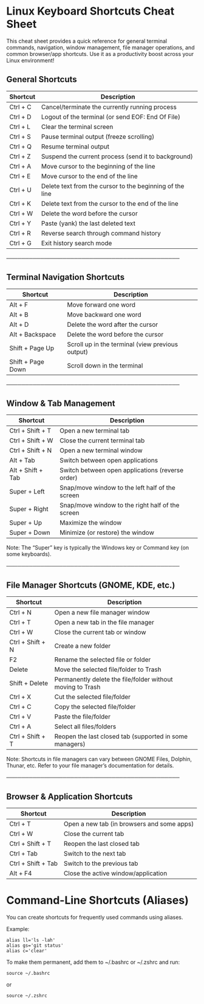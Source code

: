 # Linux Keyboard Shortcuts Cheat Sheet  

This cheat sheet provides a quick reference for general terminal commands, navigation, window management, file manager operations, and common browser/app shortcuts. Use it as a productivity boost across your Linux environment!

## General Shortcuts  
| Shortcut         | Description                                                     |
|------------------|-----------------------------------------------------------------|
| Ctrl + C         | Cancel/terminate the currently running process                  |
| Ctrl + D         | Logout of the terminal (or send EOF: End Of File)                |
| Ctrl + L         | Clear the terminal screen                                       |
| Ctrl + S         | Pause terminal output (freeze scrolling)                        |
| Ctrl + Q         | Resume terminal output                                          |
| Ctrl + Z         | Suspend the current process (send it to background)             |
| Ctrl + A         | Move cursor to the beginning of the line                        |
| Ctrl + E         | Move cursor to the end of the line                              |
| Ctrl + U         | Delete text from the cursor to the beginning of the line        |
| Ctrl + K         | Delete text from the cursor to the end of the line              |
| Ctrl + W         | Delete the word before the cursor                               |
| Ctrl + Y         | Paste (yank) the last deleted text                              |
| Ctrl + R         | Reverse search through command history                          |
| Ctrl + G         | Exit history search mode                                        |

──────────────────────────────────────────────  
## Terminal Navigation Shortcuts  
| Shortcut            | Description                                          |
|---------------------|------------------------------------------------------|
| Alt + F             | Move forward one word                                |
| Alt + B             | Move backward one word                               |
| Alt + D             | Delete the word after the cursor                     |
| Alt + Backspace     | Delete the word before the cursor                    |
| Shift + Page Up     | Scroll up in the terminal (view previous output)     |
| Shift + Page Down   | Scroll down in the terminal                        |

──────────────────────────────────────────────  
## Window & Tab Management  
| Shortcut                   | Description                                                      |
|----------------------------|------------------------------------------------------------------|
| Ctrl + Shift + T           | Open a new terminal tab                                          |
| Ctrl + Shift + W           | Close the current terminal tab                                   |
| Ctrl + Shift + N           | Open a new terminal window                                       |
| Alt + Tab                  | Switch between open applications                                 |
| Alt + Shift + Tab          | Switch between open applications (reverse order)                 |
| Super + Left               | Snap/move window to the left half of the screen                  |
| Super + Right              | Snap/move window to the right half of the screen                 |
| Super + Up                 | Maximize the window                                              |
| Super + Down               | Minimize (or restore) the window                                 |

Note: The “Super” key is typically the Windows key or Command key (on some keyboards).

──────────────────────────────────────────────  
## File Manager Shortcuts (GNOME, KDE, etc.)  
| Shortcut             | Description                                                 |
|----------------------|-------------------------------------------------------------|
| Ctrl + N             | Open a new file manager window                              |
| Ctrl + T             | Open a new tab in the file manager                          |
| Ctrl + W             | Close the current tab or window                             |
| Ctrl + Shift + N     | Create a new folder                                         |
| F2                   | Rename the selected file or folder                          |
| Delete               | Move the selected file/folder to Trash                      |
| Shift + Delete       | Permanently delete the file/folder without moving to Trash  |
| Ctrl + X             | Cut the selected file/folder                                |
| Ctrl + C             | Copy the selected file/folder                               |
| Ctrl + V             | Paste the file/folder                                       |
| Ctrl + A             | Select all files/folders                                    |
| Ctrl + Shift + T     | Reopen the last closed tab (supported in some managers)     |

Note: Shortcuts in file managers can vary between GNOME Files, Dolphin, Thunar, etc. Refer to your file manager’s documentation for details.

──────────────────────────────────────────────  
## Browser & Application Shortcuts  
| Shortcut                  | Description                                        |
|---------------------------|----------------------------------------------------|
| Ctrl + T                  | Open a new tab (in browsers and some apps)         |
| Ctrl + W                  | Close the current tab                              |
| Ctrl + Shift + T          | Reopen the last closed tab                         |
| Ctrl + Tab                | Switch to the next tab                             |
| Ctrl + Shift + Tab        | Switch to the previous tab                         |
| Alt + F4                  | Close the active window/application                |


# Command-Line Shortcuts (Aliases)

You can create shortcuts for frequently used commands using aliases.

Example:
```
alias ll='ls -lah'
alias gs='git status'
alias c='clear'
```
To make them permanent, add them to ~/.bashrc or ~/.zshrc and run:

```
source ~/.bashrc
```
or 
```
source ~/.zshrc
```